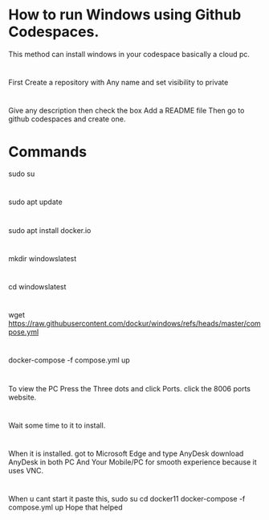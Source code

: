# How to run Windows using Github Codespaces.
This method can install windows in your codespace basically a cloud pc.
#
First Create a repository with Any name and set visibility to private
#
Give any description then check the box Add a README file
Then go to github codespaces and create one.
# Commands
sudo su
#
sudo apt update
#
sudo apt install docker.io
#
mkdir windowslatest
#
cd windowslatest
#
wget https://raw.githubusercontent.com/dockur/windows/refs/heads/master/compose.yml
#
docker-compose -f compose.yml up
#
To view the PC Press the Three dots and click Ports.
click the 8006 ports website.
#
Wait some time to it to install.
#
When it is installed.
got to Microsoft Edge and type AnyDesk
download AnyDesk in both PC And Your Mobile/PC for smooth experience because it uses VNC.
#
When u cant start it paste this,
sudo su
cd docker11
docker-compose -f compose.yml up
Hope that helped

